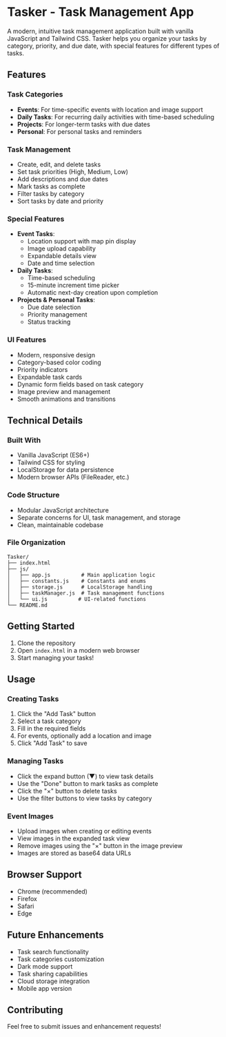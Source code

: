 # Tasker - Task Management App

A modern, intuitive task management application built with vanilla JavaScript and Tailwind CSS. Tasker helps you organize your tasks by category, priority, and due date, with special features for different types of tasks.

## Features

### Task Categories
- **Events**: For time-specific events with location and image support
- **Daily Tasks**: For recurring daily activities with time-based scheduling
- **Projects**: For longer-term tasks with due dates
- **Personal**: For personal tasks and reminders

### Task Management
- Create, edit, and delete tasks
- Set task priorities (High, Medium, Low)
- Add descriptions and due dates
- Mark tasks as complete
- Filter tasks by category
- Sort tasks by date and priority

### Special Features
- **Event Tasks**:
  - Location support with map pin display
  - Image upload capability
  - Expandable details view
  - Date and time selection
- **Daily Tasks**:
  - Time-based scheduling
  - 15-minute increment time picker
  - Automatic next-day creation upon completion
- **Projects & Personal Tasks**:
  - Due date selection
  - Priority management
  - Status tracking

### UI Features
- Modern, responsive design
- Category-based color coding
- Priority indicators
- Expandable task cards
- Dynamic form fields based on task category
- Image preview and management
- Smooth animations and transitions

## Technical Details

### Built With
- Vanilla JavaScript (ES6+)
- Tailwind CSS for styling
- LocalStorage for data persistence
- Modern browser APIs (FileReader, etc.)

### Code Structure
- Modular JavaScript architecture
- Separate concerns for UI, task management, and storage
- Clean, maintainable codebase

### File Organization
```
Tasker/
├── index.html
├── js/
│   ├── app.js          # Main application logic
│   ├── constants.js    # Constants and enums
│   ├── storage.js      # LocalStorage handling
│   ├── taskManager.js  # Task management functions
│   └── ui.js          # UI-related functions
└── README.md
```

## Getting Started

1. Clone the repository
2. Open `index.html` in a modern web browser
3. Start managing your tasks!

## Usage

### Creating Tasks
1. Click the "Add Task" button
2. Select a task category
3. Fill in the required fields
4. For events, optionally add a location and image
5. Click "Add Task" to save

### Managing Tasks
- Click the expand button (▼) to view task details
- Use the "Done" button to mark tasks as complete
- Click the "×" button to delete tasks
- Use the filter buttons to view tasks by category

### Event Images
- Upload images when creating or editing events
- View images in the expanded task view
- Remove images using the "×" button in the image preview
- Images are stored as base64 data URLs

## Browser Support
- Chrome (recommended)
- Firefox
- Safari
- Edge

## Future Enhancements
- Task search functionality
- Task categories customization
- Dark mode support
- Task sharing capabilities
- Cloud storage integration
- Mobile app version

## Contributing
Feel free to submit issues and enhancement requests!